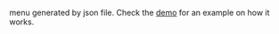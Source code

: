 menu generated by json file.
Check the [demo](http://rgurgul.github.io/json-menu/demo) for an example on how it works.